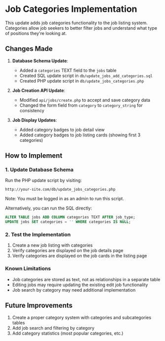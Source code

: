# Job Categories Implementation

This update adds job categories functionality to the job listing system. Categories allow job seekers to better filter jobs and understand what type of positions they're looking at.

## Changes Made

1. **Database Schema Update**: 
   - Added a `categories` TEXT field to the `jobs` table
   - Created SQL update script in `db/update_jobs_add_categories.sql`
   - Created PHP update script in `db/update_jobs_categories.php`

2. **Job Creation API Update**: 
   - Modified `api/jobs/create.php` to accept and save category data
   - Changed the form field from `category` to `category_string` for consistency

3. **Job Display Updates**:
   - Added category badges to job detail view
   - Added category badges to job listing cards (showing first 3 categories)

## How to Implement

### 1. Update Database Schema

Run the PHP update script by visiting:
```
http://your-site.com/db/update_jobs_categories.php
```
Note: You must be logged in as an admin to run this script.

Alternatively, you can run the SQL directly:
```sql
ALTER TABLE jobs ADD COLUMN categories TEXT AFTER job_type;
UPDATE jobs SET categories = '' WHERE categories IS NULL;
```

### 2. Test the Implementation

1. Create a new job listing with categories
2. Verify categories are displayed on the job details page
3. Verify categories are displayed on the job cards in the listing page

### Known Limitations

- Job categories are stored as text, not as relationships in a separate table
- Editing jobs may require updating the existing edit job functionality
- Job search by category may need additional implementation

## Future Improvements

1. Create a proper category system with categories and subcategories tables
2. Add job search and filtering by category
3. Add category statistics (most popular categories, etc.) 